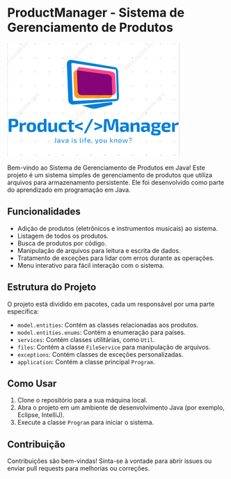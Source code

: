 # ProductManager - Sistema de Gerenciamento de Produtos

![ProductManager_Logo](/logo.png)

Bem-vindo ao Sistema de Gerenciamento de Produtos em Java! Este projeto é um sistema simples de gerenciamento de produtos que utiliza arquivos para armazenamento persistente. Ele foi desenvolvido como parte do aprendizado em programação em Java.

## Funcionalidades

- Adição de produtos (eletrônicos e instrumentos musicais) ao sistema.
- Listagem de todos os produtos.
- Busca de produtos por código.
- Manipulação de arquivos para leitura e escrita de dados.
- Tratamento de exceções para lidar com erros durante as operações.
- Menu interativo para fácil interação com o sistema.

## Estrutura do Projeto

O projeto está dividido em pacotes, cada um responsável por uma parte específica:

- `model.entities`: Contém as classes relacionadas aos produtos.
- `model.entities.enums`: Contém a enumeração para países.
- `services`: Contém classes utilitárias, como `Util`.
- `files`: Contém a classe `FileService` para manipulação de arquivos.
- `exceptions`: Contém classes de exceções personalizadas.
- `application`: Contém a classe principal `Program`.

## Como Usar

1. Clone o repositório para a sua máquina local.
2. Abra o projeto em um ambiente de desenvolvimento Java (por exemplo, Eclipse, IntelliJ).
3. Execute a classe `Program` para iniciar o sistema.

## Contribuição

Contribuições são bem-vindas! Sinta-se à vontade para abrir issues ou enviar pull requests para melhorias ou correções.
